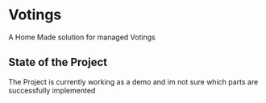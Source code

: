 # Votings
A Home Made solution for managed Votings

## State of the Project
The Project is currently working as a demo and im not sure which parts are successfully implemented

